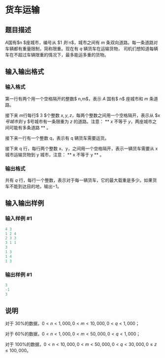 # 货车运输

## 题目描述

$A$国有$n $座城市，编号从 $1 $到$ n$，城市之间有 $m$ 条双向道路。每一条道路对车辆都有重量限制，简称限重。现在有 $q$ 辆货车在运输货物， 司机们想知道每辆车在不超过车辆限重的情况下，最多能运多重的货物。

## 输入输出格式

### 输入格式

第一行有两个用一个空格隔开的整数$ n,m$，表示 $A$ 国有$ n$ 座城市和 $m$ 条道路。

接下来 $m$行每行$ 3 $个整数 $x, y, z$，每两个整数之间用一个空格隔开，表示从 $x $号城市到$ y $号城市有一条限重为 $z$ 的道路。注意： ** $x$ 不等于 $y$，两座城市之间可能有多条道路 ** 。

接下来一行有一个整数 q，表示有 q 辆货车需要运货。

接下来 q 行，每行两个整数 x、y，之间用一个空格隔开，表示一辆货车需要从 x 城市运输货物到 y 城市，注意： ** x 不等于 y ** 。

### 输出格式

共有 $q$ 行，每行一个整数，表示对于每一辆货车，它的最大载重是多少。如果货车不能到达目的地，输出$-1$。

## 输入输出样例

### 输入样例 #1

```cpp
4 3
1 2 4
2 3 3
3 1 1
3
1 3
1 4
1 3
```


### 输出样例 #1

```cpp
3
-1
3
```


## 说明

对于 $30\%$的数据，$0 < n < 1,000,0 < m < 10,000,0 < q< 1,000$；

对于 $60\%$的数据，$0 < n < 1,000,0 < m < 50,000,0 < q< 1,000$；

对于 $100\%$的数据，$0 < n < 10,000,0 < m < 50,000,0 < q< 30,000,0 ≤ z ≤ 100,000$。

